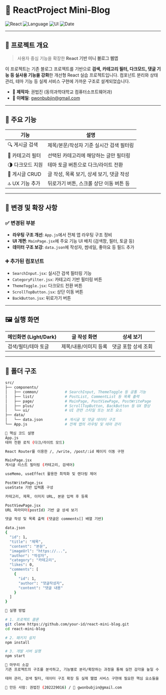 # 📝 ReactProject Mini-Blog

![React](https://img.shields.io/badge/Framework-React-blue?logo=react)
![Language](https://img.shields.io/badge/Language-JavaScript-yellow?logo=javascript)
![UI](https://img.shields.io/badge/UI-Custom%20Component-lightgrey)
![Date](https://img.shields.io/badge/Last%20Update-2025.06.19-brightgreen)

---

## 📌 프로젝트 개요

> 사용자 중심 기능을 확장한 **React 기반 미니 블로그 웹앱**

이 프로젝트는 기존 블로그 프로젝트를 기반으로 **검색, 카테고리 필터, 다크모드, 댓글 기능 등 실사용 기능을 강화**한 개선형 React 실습 프로젝트입니다. 컴포넌트 분리와 상태 관리, 테마 기능 등 실제 서비스 구현에 가까운 구조로 설계되었습니다.

- 📍 **제작자**: 권법진 (동의과학대학교 컴퓨터소프트웨어과)
- 📧 **이메일**: gwonbubjin@gmail.com

---

## 🧩 주요 기능

| 기능 | 설명 |
|------|------|
| 🔍 게시글 검색 | 제목/본문/작성자 기준 실시간 검색 필터링 |
| 📂 카테고리 필터 | 선택된 카테고리에 해당하는 글만 필터링 |
| 🌗 다크모드 지원 | 테마 토글 버튼으로 다크/라이트 전환 |
| 📝 게시글 CRUD | 글 작성, 목록 보기, 상세 보기, 댓글 작성 |
| 🔝 UX 기능 추가 | 뒤로가기 버튼, 스크롤 상단 이동 버튼 등 |

---

## 🔧 변경 및 확장 사항

### ✅ 변경된 부분
- **라우팅 구조 개선**: `App.js`에서 전체 앱 라우팅 구조 정비
- **UI 개편**: `MainPage.jsx`에 주요 기능 UI 배치 (검색창, 필터, 토글 등)
- **데이터 구조 보강**: `data.json`에 작성자, 썸네일, 좋아요 등 필드 추가

### ➕ 추가된 컴포넌트
- `SearchInput.jsx`: 실시간 검색 필터링 기능
- `CategoryFilter.jsx`: 카테고리 기반 필터링 버튼
- `ThemeToggle.jsx`: 다크모드 전환 버튼
- `ScrollTopButton.jsx`: 상단 이동 버튼
- `BackButton.jsx`: 뒤로가기 버튼

---

## 🖼️ 실행 화면

| 메인화면 (Light/Dark) | 글 작성 화면 | 상세 보기 |
|---------------------|-------------|----------|
| 검색/필터/테마 토글 | 제목/내용/이미지 등록 | 댓글 포함 상세 조회 |

---

## 📁 폴더 구조


```bash
src/
├── components/
│   ├── common/            # SearchInput, ThemeToggle 등 공통 기능
│   ├── list/              # PostList, CommentList 등 목록 출력
│   ├── page/              # MainPage, PostViewPage, PostWritePage
│   ├── plus/              # ScrollTopButton, BackButton 등 UX 향상
│   └── ui/                # UI 관련 스타일 또는 보조 요소
├── data/
│   └── data.json          # 게시글 및 댓글 데이터 구조
└── App.js                 # 전체 앱의 라우팅 및 테마 관리

🧠 핵심 코드 설명
App.js
테마 전환 로직 (다크/라이트 모드)

React Router를 이용한 /, /write, /post/:id 페이지 이동 구현

MainPage.jsx
게시글 리스트 필터링 (카테고리, 검색어)

useMemo, useEffect 활용한 최적화 및 렌더링 제어

PostWritePage.jsx
useState 기반 입력폼 구성

카테고리, 제목, 이미지 URL, 본문 입력 후 등록

PostViewPage.jsx
URL 파라미터(postId) 기반 글 상세 보기

댓글 작성 및 목록 출력 (댓글은 comments[] 배열 기반)

data.json
{
  "id": 1,
  "title": "제목",
  "content": "본문",
  "imageUrl": "https://...",
  "author": "작성자",
  "category": "카테고리",
  "likes": 0,
  "comments": [
    {
      "id": 1,
      "author": "댓글작성자",
      "content": "댓글 내용"
    }
  ]
}

🚀 실행 방법

# 1. 프로젝트 클론
git clone https://github.com/your-id/react-mini-blog.git
cd react-mini-blog

# 2. 패키지 설치
npm install

# 3. 개발 서버 실행
npm start

💬 마무리 소감
기존 프로젝트의 구조를 분석하고, 기능별로 분리/확장하는 과정을 통해 실전 감각을 높일 수 있었던 프로젝트입니다.

테마 관리, 검색 필터, 데이터 구조 확장 등 실제 웹앱 서비스 구현에 필요한 핵심 요소들을 직접 적용하며 개발자로 한걸음 성장할 수 있는 계기가 되었습니다.

🎉 만든 사람: 권법진 (202229016) / 📧 gwonbubjin@gmail.com
